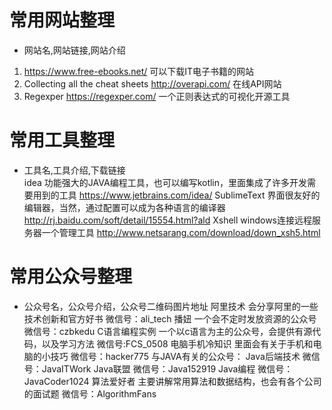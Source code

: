 # 常用网站整理

* 网站名,网站链接,网站介绍

1. https://www.free-ebooks.net/  可以下载IT电子书籍的网站
2. Collecting all the cheat sheets http://overapi.com/ 在线API网站
3. Regexper  https://regexper.com/ 一个正则表达式的可视化开源工具

# 常用工具整理

* 工具名,工具介绍,下载链接  
idea 功能强大的JAVA编程工具，也可以编写kotlin，里面集成了许多开发需要用到的工具  https://www.jetbrains.com/idea/
SublimeText   界面很友好的编辑器，当然，通过配置可以成为各种语言的编译器   http://rj.baidu.com/soft/detail/15554.html?ald
Xshell  windows连接远程服务器一个管理工具  http://www.netsarang.com/download/down_xsh5.html

# 常用公众号整理

* 公众号名，公众号介绍，公众号二维码图片地址
阿里技术	会分享阿里的一些技术创新和官方好书  微信号：ali_tech
播妞	一个会不定时发放资源的公众号	微信号：czbkedu
C语言编程实例  一个以c语言为主的公众号，会提供有源代码，以及学习方法	微信号:FCS_0508
电脑手机冷知识	里面会有关于手机和电脑的小技巧	微信号：hacker775
与JAVA有关的公众号：
	Java后端技术	微信号：JavaITWork
	Java联盟	微信号：Java152919
	Java编程	微信号：JavaCoder1024
算法爱好者	主要讲解常用算法和数据结构，也会有各个公司的面试题  微信号：AlgorithmFans
